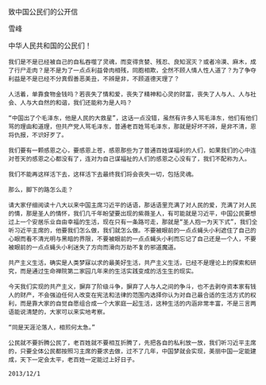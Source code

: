 致中国公民们的公开信

雪峰


中华人民共和国的公民们！

    我们是不是已经被自己的自私吞噬了灵魂，而变得贪婪、残忍、良知泯灭？或者冷漠、麻木，成了行尸走肉？是不是为了一点点利益骨肉相残，同胞相欺，全然不顾人情人性人道了？为了争夺利益是不是已经不分真假善恶美丑，不辨是非，不顾道德天理了？

    人活着，单靠食物金钱吗？若丧失了情和爱，丧失了精神和心灵的财富，丧失了人与人、人与社会、人与大自然的和谐，我们还能称为是人吗？

    “中国出了个毛泽东，他是人民的大救星”，这话一点没错，虽然有许多人骂毛泽东，他们有他们骂的理由和道理，但共产党人骂毛泽东，普通老百姓骂毛泽东，那就是好坏不辨，是非不清，恩将仇报，不识好歹了。

    我们要有一颗感恩之心，要感恩上苍，感恩那些为了普通百姓谋福利的人们，如果我们的心中连对苍天的感恩之心都没有了，连对为自己谋福祉的人们的感恩之心没有了，我们不配称为人。

    我们不能再这样活下去，这样活下去最终我们将会丧失一切，包括灵魂。

    那么，脚下的路怎么走？

    请大家仔细阅读十八大以来中国主席习近平的话语，那话语里充满了对人民的爱，充满了对人民的情，那是圣人的情怀，我们几千年盼望要出现的紫薇圣人，有可能就是习近平，中国公民要想过上一个安居乐业自由幸福的生活，现在只有一条路可走，那就是“圣人抱一为天下式”，我们全听习近平主席的，他要我们怎么做，我们就怎么做。不要被眼前的一点点蝇头小利遮住了自己的心眼而看不清光明与黑暗的界限，不要被眼前的一点点蝇头小利而忘记了自己还是一个人，不要被眼前的一点点蝇头小利迷失了方向而滑向万劫不复的邪道魔道。

    共产主义生活，确实是人类梦寐以求的最美好生活，共产主义生活，已经不是理论上的探索和研究，而是通过生命禅院第二家园几年来的生活实践变成的活生生的现实。

    今天我们实现的共产主义，摒弃了阶级斗争，摒弃了人与人之间的争斗，也不去剥夺资本家有钱人的财产，不会强迫任何人改变在宪法和法律的范围内选择你认为对自己最合适的生活方式的权利，而是靠大家的自觉自愿组合成一个大家庭一起生活，这种生活的内涵非常丰富，不是三言两语能说清楚的，大家可以来实地考察。

    “同是天涯沦落人，相煎何太急。”

    公民就不要折腾公民了，老百姓就不要相互折腾了，先把各自的私利放一放，我们听习近平主席的，只要全体公民都按照习主席的要求去做，过不了几年，中国梦就会实现，美丽中国一定能建成，天下一定会太平，老百姓一定能过上好日子。

    2013/12/1 



